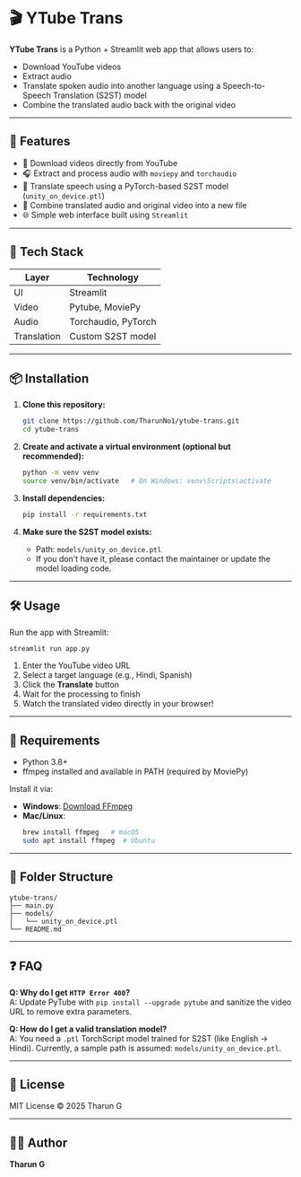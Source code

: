 # 🎬 YTube Trans

**YTube Trans** is a Python + Streamlit web app that allows users to:
- Download YouTube videos
- Extract audio
- Translate spoken audio into another language using a Speech-to-Speech Translation (S2ST) model
- Combine the translated audio back with the original video

---

## 🚀 Features

- 🎥 Download videos directly from YouTube
- 🎧 Extract and process audio with `moviepy` and `torchaudio`
- 🧠 Translate speech using a PyTorch-based S2ST model (`unity_on_device.ptl`)
- 🔄 Combine translated audio and original video into a new file
- 🌐 Simple web interface built using `Streamlit`

---

## 🧰 Tech Stack

| Layer        | Technology           |
|--------------|----------------------|
| UI           | Streamlit            |
| Video        | Pytube, MoviePy      |
| Audio        | Torchaudio, PyTorch  |
| Translation  | Custom S2ST model    |

---

## 📦 Installation

1. **Clone this repository:**
   ```bash
   git clone https://github.com/TharunNo1/ytube-trans.git
   cd ytube-trans
   ```

2. **Create and activate a virtual environment (optional but recommended):**
   ```bash
   python -m venv venv
   source venv/bin/activate   # On Windows: venv\Scripts\activate
   ```

3. **Install dependencies:**
   ```bash
   pip install -r requirements.txt
   ```

4. **Make sure the S2ST model exists:**
   - Path: `models/unity_on_device.ptl`
   - If you don't have it, please contact the maintainer or update the model loading code.

---

## 🛠️ Usage

Run the app with Streamlit:

```bash
streamlit run app.py
```

1. Enter the YouTube video URL
2. Select a target language (e.g., Hindi, Spanish)
3. Click the **Translate** button
4. Wait for the processing to finish
5. Watch the translated video directly in your browser!

---

## 📝 Requirements

- Python 3.8+
- ffmpeg installed and available in PATH (required by MoviePy)

Install it via:

- **Windows**: [Download FFmpeg](https://ffmpeg.org/download.html)
- **Mac/Linux**:
  ```bash
  brew install ffmpeg   # macOS
  sudo apt install ffmpeg  # Ubuntu
  ```

---

## 📁 Folder Structure

```
ytube-trans/
├── main.py
├── models/
│   └── unity_on_device.ptl
└── README.md
```

---

## ❓ FAQ

**Q: Why do I get `HTTP Error 400`?**  
A: Update PyTube with `pip install --upgrade pytube` and sanitize the video URL to remove extra parameters.

**Q: How do I get a valid translation model?**  
A: You need a `.ptl` TorchScript model trained for S2ST (like English → Hindi). Currently, a sample path is assumed: `models/unity_on_device.ptl`.

---

## 📜 License

MIT License © 2025 Tharun G

---

## 👨‍💻 Author

**Tharun G**  
